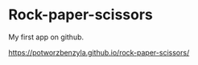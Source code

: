 # Rock-paper-scissors
My first app on github.

https://potworzbenzyla.github.io/rock-paper-scissors/
